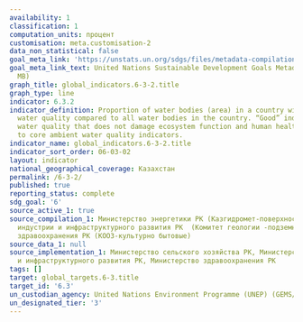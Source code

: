 ```yaml
---
availability: 1
classification: 1
computation_units: процент
customisation: meta.customisation-2
data_non_statistical: false
goal_meta_link: 'https://unstats.un.org/sdgs/files/metadata-compilation/Metadata-Goal-6.pdf '
goal_meta_link_text: United Nations Sustainable Development Goals Metadata (PDF 4.0
  MB)
graph_title: global_indicators.6-3-2.title
graph_type: line
indicator: 6.3.2
indicator_definition: Proportion of water bodies (area) in a country with good ambient
  water quality compared to all water bodies in the country. “Good” indicates an ambient
  water quality that does not damage ecosystem function and human health according
  to core ambient water quality indicators.
indicator_name: global_indicators.6-3-2.title
indicator_sort_order: 06-03-02
layout: indicator
national_geographical_coverage: Казахстан
permalink: /6-3-2/
published: true
reporting_status: complete
sdg_goal: '6'
source_active_1: true
source_compilation_1: Министерство энергетики РК (Казгидромет-поверхностные), Министерство
  индустрии и инфраструктурного развития РК  (Комитет геологии -подземные), Министерство
  здравоохранения РК (КООЗ-культурно бытовые)
source_data_1: null
source_implementation_1: Министерство сельского хозяйства РК, Министерство индустрии
  и инфраструктурного развития РК, Министерство здравоохранения РК
tags: []
target: global_targets.6-3.title
target_id: '6.3'
un_custodian_agency: United Nations Environment Programme (UNEP) (GEMS/Water)
un_designated_tier: '3'
---
```

